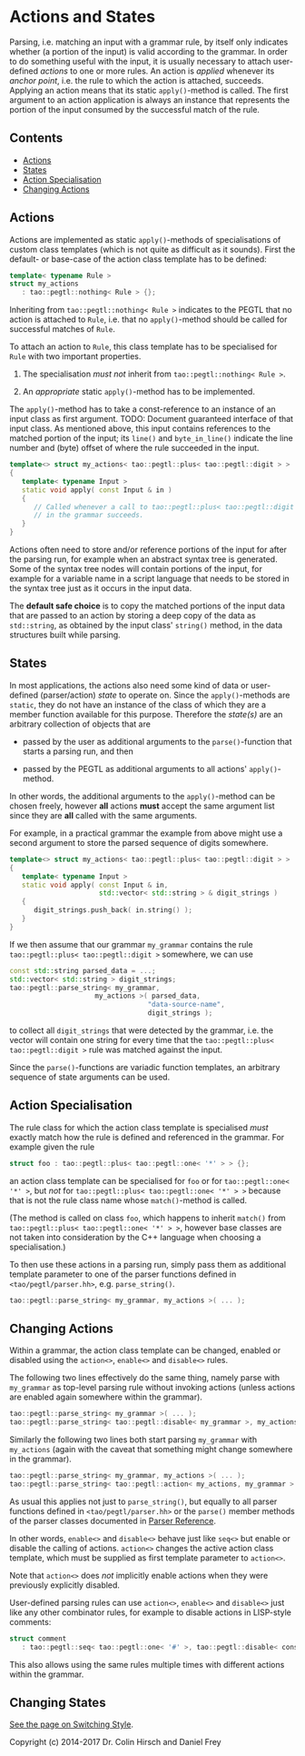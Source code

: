 # Actions and States

Parsing, i.e. matching an input with a grammar rule, by itself only indicates whether (a portion of the input) is valid according to the grammar.
In order to do something useful with the input, it is usually necessary to attach user-defined *actions* to one or more rules.
An action is *applied* whenever its *anchor point*, i.e. the rule to which the action is attached, succeeds.
Applying an action means that its static `apply()`-method is called.
The first argument to an action application is always an instance that represents the portion of the input consumed by the successful match of the rule.

## Contents

* [Actions](#actions)
* [States](#states)
* [Action Specialisation](#action-specialisation)
* [Changing Actions](#changing-actions)

## Actions

Actions are implemented as static `apply()`-methods of specialisations of custom class templates (which is not quite as difficult as it sounds).
First the default- or base-case of the action class template has to be defined:

```c++
template< typename Rule >
struct my_actions
   : tao::pegtl::nothing< Rule > {};
```

Inheriting from `tao::pegtl::nothing< Rule >` indicates to the PEGTL that no action is attached to `Rule`, i.e. that no `apply()`-method should be called for successful matches of `Rule`.

To attach an action to `Rule`, this class template has to be specialised for `Rule` with two important properties.

1. The specialisation *must not* inherit from `tao::pegtl::nothing< Rule >`.

2. An *appropriate* static `apply()`-method has to be implemented.

The `apply()`-method has to take a const-reference to an instance of an input class as first argument. TODO: Document guaranteed interface of that input class.
As mentioned above, this input contains references to the matched portion of the input; its `line()` and `byte_in_line()` indicate the line number and (byte) offset of where the rule succeeded in the input.

```c++
template<> struct my_actions< tao::pegtl::plus< tao::pegtl::digit > >
{
   template< typename Input >
   static void apply( const Input & in )
   {
      // Called whenever a call to tao::pegtl::plus< tao::pegtl::digit >
      // in the grammar succeeds.
   }
}
```

Actions often need to store and/or reference portions of the input for after the parsing run, for example when an abstract syntax tree is generated.
Some of the syntax tree nodes will contain portions of the input, for example for a variable name in a script language that needs to be stored in the syntax tree just as it occurs in the input data.

The **default safe choice** is to copy the matched portions of the input data that are passed to an action by storing a deep copy of the data as `std::string`, as obtained by the input class' `string()` method, in the data structures built while parsing.

## States

In most applications, the actions also need some kind of data or user-defined (parser/action) *state* to operate on.
Since the `apply()`-methods are `static`, they do not have an instance of the class of which they are a member function available for this purpose.
Therefore the *state(s)* are an arbitrary collection of objects that are

* passed by the user as additional arguments to the `parse()`-function that starts a parsing run, and then

* passed by the PEGTL as additional arguments to all actions' `apply()`-method.

In other words, the additional arguments to the `apply()`-method can be chosen freely, however **all** actions **must** accept the same argument list since they are **all** called with the same arguments.

For example, in a practical grammar the example from above might use a second argument to store the parsed sequence of digits somewhere.

```c++
template<> struct my_actions< tao::pegtl::plus< tao::pegtl::digit > >
{
   template< typename Input >
   static void apply( const Input & in,
                      std::vector< std::string > & digit_strings )
   {
      digit_strings.push_back( in.string() );
   }
}
```

If we then assume that our grammar `my_grammar` contains the rule `tao::pegtl::plus< tao::pegtl::digit >` somewhere, we can use

```c++
const std::string parsed_data = ...;
std::vector< std::string > digit_strings;
tao::pegtl::parse_string< my_grammar,
                     my_actions >( parsed_data,
                                  "data-source-name",
                                  digit_strings );
```

to collect all `digit_strings` that were detected by the grammar, i.e. the vector will contain one string for every time that the `tao::pegtl::plus< tao::pegtl::digit >` rule was matched against the input.

Since the `parse()`-functions are variadic function templates, an arbitrary sequence of state arguments can be used.

## Action Specialisation

The rule class for which the action class template is specialised *must* exactly match how the rule is defined and referenced in the grammar.
For example given the rule

```c++
struct foo : tao::pegtl::plus< tao::pegtl::one< '*' > > {};
```

an action class template can be specialised for `foo` or for `tao::pegtl::one< '*' >`, but *not* for `tao::pegtl::plus< tao::pegtl::one< '*' > >` because that is not the rule class name whose `match()`-method is called.

(The method is called on class `foo`, which happens to inherit `match()` from `tao::pegtl::plus< tao::pegtl::one< '*' > >`, however base classes are not taken into consideration by the C++ language when choosing a specialisation.)

To then use these actions in a parsing run, simply pass them as additional template parameter to one of the parser functions defined in `<tao/pegtl/parser.hh>`, e.g. `parse_string()`.

```c++
tao::pegtl::parse_string< my_grammar, my_actions >( ... );
```

## Changing Actions

Within a grammar, the action class template can be changed, enabled or disabled using the `action<>`, `enable<>` and `disable<>` rules.

The following two lines effectively do the same thing, namely parse with `my_grammar` as top-level parsing rule without invoking actions (unless actions are enabled again somewhere within the grammar).

```c++
tao::pegtl::parse_string< my_grammar >( ... );
tao::pegtl::parse_string< tao::pegtl::disable< my_grammar >, my_actions >( ... );
```

Similarly the following two lines both start parsing `my_grammar` with `my_actions` (again with the caveat that something might change somewhere in the grammar).

```c++
tao::pegtl::parse_string< my_grammar, my_actions >( ... );
tao::pegtl::parse_string< tao::pegtl::action< my_actions, my_grammar > >( ... );
```

As usual this applies not just to `parse_string()`, but equally to all parser functions defined in `<tao/pegtl/parser.hh>` or the `parse()` member methods of the parser classes documented in [Parser Reference](Parser-Reference.md).

In other words, `enable<>` and `disable<>` behave just like `seq<>` but enable or disable the calling of actions. `action<>` changes the active action class template, which must be supplied as first template parameter to `action<>`.

Note that `action<>` does *not* implicitly enable actions when they were previously explicitly disabled.

User-defined parsing rules can use `action<>`, `enable<>` and `disable<>` just like any other combinator rules, for example to disable actions in LISP-style comments:

```c++
struct comment
   : tao::pegtl::seq< tao::pegtl::one< '#' >, tao::pegtl::disable< cons_list > > {};
```

This also allows using the same rules multiple times with different actions within the grammar.

## Changing States

[See the page on Switching Style](Switching-Style.md).

Copyright (c) 2014-2017 Dr. Colin Hirsch and Daniel Frey
